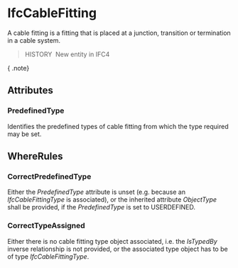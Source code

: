 # IfcCableFitting

A cable fitting is a fitting that is placed at a junction, transition or termination in a cable system.

> HISTORY&nbsp; New entity in IFC4

{ .note}
>

## Attributes

### PredefinedType
Identifies the predefined types of cable fitting from which the type required may be set.

## WhereRules

### CorrectPredefinedType
Either the _PredefinedType_ attribute is unset (e.g. because an _IfcCableFittingType_ is associated), or the inherited attribute _ObjectType_ shall be provided, if the _PredefinedType_ is set to USERDEFINED.

### CorrectTypeAssigned
Either there is no cable fitting type object associated, i.e. the _IsTypedBy_ inverse relationship is not provided, or the associated type object has to be of type _IfcCableFittingType_.
